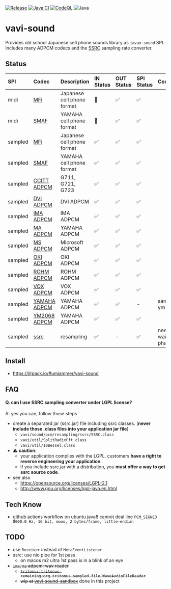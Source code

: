 [![Release](https://jitpack.io/v/umjammer/vavi-sound.svg)](https://jitpack.io/#umjammer/vavi-sound)
[![Java CI](https://github.com/umjammer/vavi-sound/actions/workflows/maven.yml/badge.svg)](https://github.com/umjammer/vavi-sound/actionsworkflows/maven.yml)
[![CodeQL](https://github.com/umjammer/vavi-sound/actions/workflows/codeql-analysis.yml/badge.svg)](https://github.com/umjammer/vavi-sound/actions/workflows/codeql-analysis.yml)
![Java](https://img.shields.io/badge/Java-17-b07219)

# vavi-sound

Provides old school Japanese cell phone sounds library as `javax.sound` SPI.
Includes many ADPCM codecs and the [SSRC](https://github.com/shibatch/SSRC) sampling rate converter.

## Status

| **SPI** | **Codec**                                                |  **Description**           | **IN Status** | **OUT Status** | **SPI Status** | **Comment**                 |
|:--------|:---------------------------------------------------------|:---------------------------|:--------------|:---------------|:---------------|:----------------------------|
| midi    | [MFi](src/main/java/vavi/sound/midi/mfi)                 | Japanese cell phone format | 🚧 | ✅ | ✅ |                             |
| midi    | [SMAF](src/main/java/vavi/sound/midi/smaf)               | YAMAHA cell phone format   | 🚧 | ✅ | ✅ |                             |
| sampled | [MFi](src/main/java/vavi/sound/sampled/mfi)              | Japanese cell phone format | ✅ | ✅ | ✅ |                             |
| sampled | [SMAF](src/main/java/vavi/sound/sampled/smaf)            | YAMAHA cell phone format   | ✅ | ✅ | ✅ |                             |
| sampled | [CCITT ADPCM](src/main/java/vavi/sound/adpcm/ccitt)      | G711, G721, G723           | ✅ | ✅ | ✅ |                             |
| sampled | [DVI ADPCM](src/main/java/vavi/sound/adpcm/dvi)          | DVI ADPCM                  | ✅ | ✅ | ✅ |                             |
| sampled | [IMA ADPCM](src/main/java/vavi/sound/adpcm/ima)          | IMA ADPCM                  | ✅ | ✅ | ✅ |                             |
| sampled | [MA ADPCM](https://gitlab.com/umjammer/vavi-sound-nda)   | YAMAHA ADPCM               | ✅ | ✅ | ✅ |                             |
| sampled | [MS ADPCM](src/main/java/vavi/sound/adpcm/ms)            | Microsoft ADPCM            | ✅ | ✅ | ✅ |                             |
| sampled | [OKI ADPCM](src/main/java/vavi/sound/adpcm/oki)          | OKI ADPCM                  | ✅ | ✅ | ✅ |                             |
| sampled | [ROHM ADPCM](https://gitlab.com/umjammer/vavi-sound-nda) | ROHM ADPCM                 | ✅ | ✅ | ✅ |                             |
| sampled | [VOX ADPCM](src/main/java/vavi/sound/adpcm/vox)          | VOX ADPCM                  | ✅ | ✅ | ✅ |                             |
| sampled | [YAMAHA ADPCM](src/main/java/vavi/sound/adpcm/yamaha)    | YAMAHA ADPCM               | ✅ | ✅ | - | same as ym2068              |
| sampled | [YM2068 ADPCM](src/main/java/vavi/sound/adpcm/ym2608)    | YAMAHA ADPCM               | ✅ | ✅ | ✅ |                             |
| sampled | [ssrc](src/main/java/vavi/sound/pcm/resampling/ssrc)     | resampling                 | ✅ | -  | ✅ | need to wait for phase 1 |

## Install

 * https://jitpack.io/#umjammer/vavi-sound

## FAQ

#### Q. can I use SSRC sampling converter under LGPL license?

A. yes you can, follow those steps

 * create a separated jar (ssrc.jar) file including ssrc classes. (**never include those .class files into your application jar file**)
   * `vavi/sound/pcm/resampling/ssrc/SSRC.class`
   * `vavi/util/SplitRadixFft.class`
   * `vavi/util/I0Bessel.class`
 * ⚠ **caution**:
   * your application complies with the LGPL. customers **have a right to reverse engineering your application**.
   * if you include ssrc.jar with a distribution, you **must offer a way to get ssrc source code**.
 * see also
   * https://opensource.org/licenses/LGPL-2.1
   * http://www.gnu.org/licenses/lgpl-java.en.html

## Tech Know

 * github actions workflow on ubuntu java8 cannot deal line `PCM_SIGNED 8000.0 Hz, 16 bit, mono, 2 bytes/frame, little-endian`

## TODO

  * use `Receiver` instead of `MetaEventListener`
  * ssrc: use nio pipe for 1st pass
    * on macos m2 ultra 1st pass is in a blink of an eye
  * ~~`ima`, `ms` adpcm: wav reader~~
    * ~~`tritonus:tritonus-remaining:org.tritonus.sampled.file.WaveAudioFileReader`~~
    * ~~wip at [vavi-sound-sandbox](https://github.com/umjammer/vavi-sound-sandbox)~~ done in this project
